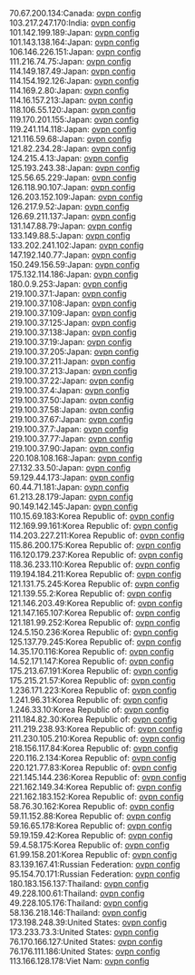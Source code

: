 70.67.200.134:Canada: [ovpn config](vpn/70_67_200_134.ovpn)  
103.217.247.170:India: [ovpn config](vpn/103_217_247_170.ovpn)  
101.142.199.189:Japan: [ovpn config](vpn/101_142_199_189.ovpn)  
101.143.138.164:Japan: [ovpn config](vpn/101_143_138_164.ovpn)  
106.146.226.151:Japan: [ovpn config](vpn/106_146_226_151.ovpn)  
111.216.74.75:Japan: [ovpn config](vpn/111_216_74_75.ovpn)  
114.149.187.49:Japan: [ovpn config](vpn/114_149_187_49.ovpn)  
114.154.192.126:Japan: [ovpn config](vpn/114_154_192_126.ovpn)  
114.169.2.80:Japan: [ovpn config](vpn/114_169_2_80.ovpn)  
114.16.157.213:Japan: [ovpn config](vpn/114_16_157_213.ovpn)  
118.106.55.120:Japan: [ovpn config](vpn/118_106_55_120.ovpn)  
119.170.201.155:Japan: [ovpn config](vpn/119_170_201_155.ovpn)  
119.241.114.118:Japan: [ovpn config](vpn/119_241_114_118.ovpn)  
121.116.59.68:Japan: [ovpn config](vpn/121_116_59_68.ovpn)  
121.82.234.28:Japan: [ovpn config](vpn/121_82_234_28.ovpn)  
124.215.4.13:Japan: [ovpn config](vpn/124_215_4_13.ovpn)  
125.193.243.38:Japan: [ovpn config](vpn/125_193_243_38.ovpn)  
125.56.65.229:Japan: [ovpn config](vpn/125_56_65_229.ovpn)  
126.118.90.107:Japan: [ovpn config](vpn/126_118_90_107.ovpn)  
126.203.152.109:Japan: [ovpn config](vpn/126_203_152_109.ovpn)  
126.217.9.52:Japan: [ovpn config](vpn/126_217_9_52.ovpn)  
126.69.211.137:Japan: [ovpn config](vpn/126_69_211_137.ovpn)  
131.147.88.79:Japan: [ovpn config](vpn/131_147_88_79.ovpn)  
133.149.88.5:Japan: [ovpn config](vpn/133_149_88_5.ovpn)  
133.202.241.102:Japan: [ovpn config](vpn/133_202_241_102.ovpn)  
147.192.140.77:Japan: [ovpn config](vpn/147_192_140_77.ovpn)  
150.249.156.59:Japan: [ovpn config](vpn/150_249_156_59.ovpn)  
175.132.114.186:Japan: [ovpn config](vpn/175_132_114_186.ovpn)  
180.0.9.253:Japan: [ovpn config](vpn/180_0_9_253.ovpn)  
219.100.37.1:Japan: [ovpn config](vpn/219_100_37_1.ovpn)  
219.100.37.108:Japan: [ovpn config](vpn/219_100_37_108.ovpn)  
219.100.37.109:Japan: [ovpn config](vpn/219_100_37_109.ovpn)  
219.100.37.125:Japan: [ovpn config](vpn/219_100_37_125.ovpn)  
219.100.37.138:Japan: [ovpn config](vpn/219_100_37_138.ovpn)  
219.100.37.19:Japan: [ovpn config](vpn/219_100_37_19.ovpn)  
219.100.37.205:Japan: [ovpn config](vpn/219_100_37_205.ovpn)  
219.100.37.211:Japan: [ovpn config](vpn/219_100_37_211.ovpn)  
219.100.37.213:Japan: [ovpn config](vpn/219_100_37_213.ovpn)  
219.100.37.22:Japan: [ovpn config](vpn/219_100_37_22.ovpn)  
219.100.37.4:Japan: [ovpn config](vpn/219_100_37_4.ovpn)  
219.100.37.50:Japan: [ovpn config](vpn/219_100_37_50.ovpn)  
219.100.37.58:Japan: [ovpn config](vpn/219_100_37_58.ovpn)  
219.100.37.67:Japan: [ovpn config](vpn/219_100_37_67.ovpn)  
219.100.37.7:Japan: [ovpn config](vpn/219_100_37_7.ovpn)  
219.100.37.77:Japan: [ovpn config](vpn/219_100_37_77.ovpn)  
219.100.37.90:Japan: [ovpn config](vpn/219_100_37_90.ovpn)  
220.108.108.168:Japan: [ovpn config](vpn/220_108_108_168.ovpn)  
27.132.33.50:Japan: [ovpn config](vpn/27_132_33_50.ovpn)  
59.129.44.173:Japan: [ovpn config](vpn/59_129_44_173.ovpn)  
60.44.71.181:Japan: [ovpn config](vpn/60_44_71_181.ovpn)  
61.213.28.179:Japan: [ovpn config](vpn/61_213_28_179.ovpn)  
90.149.142.145:Japan: [ovpn config](vpn/90_149_142_145.ovpn)  
110.15.69.183:Korea Republic of: [ovpn config](vpn/110_15_69_183.ovpn)  
112.169.99.161:Korea Republic of: [ovpn config](vpn/112_169_99_161.ovpn)  
114.203.227.211:Korea Republic of: [ovpn config](vpn/114_203_227_211.ovpn)  
115.86.200.175:Korea Republic of: [ovpn config](vpn/115_86_200_175.ovpn)  
116.120.179.237:Korea Republic of: [ovpn config](vpn/116_120_179_237.ovpn)  
118.36.233.110:Korea Republic of: [ovpn config](vpn/118_36_233_110.ovpn)  
119.194.184.211:Korea Republic of: [ovpn config](vpn/119_194_184_211.ovpn)  
121.131.75.245:Korea Republic of: [ovpn config](vpn/121_131_75_245.ovpn)  
121.139.55.2:Korea Republic of: [ovpn config](vpn/121_139_55_2.ovpn)  
121.146.203.49:Korea Republic of: [ovpn config](vpn/121_146_203_49.ovpn)  
121.147.165.107:Korea Republic of: [ovpn config](vpn/121_147_165_107.ovpn)  
121.181.99.252:Korea Republic of: [ovpn config](vpn/121_181_99_252.ovpn)  
124.5.150.236:Korea Republic of: [ovpn config](vpn/124_5_150_236.ovpn)  
125.137.79.245:Korea Republic of: [ovpn config](vpn/125_137_79_245.ovpn)  
14.35.170.116:Korea Republic of: [ovpn config](vpn/14_35_170_116.ovpn)  
14.52.171.147:Korea Republic of: [ovpn config](vpn/14_52_171_147.ovpn)  
175.213.67.191:Korea Republic of: [ovpn config](vpn/175_213_67_191.ovpn)  
175.215.21.57:Korea Republic of: [ovpn config](vpn/175_215_21_57.ovpn)  
1.236.171.223:Korea Republic of: [ovpn config](vpn/1_236_171_223.ovpn)  
1.241.96.31:Korea Republic of: [ovpn config](vpn/1_241_96_31.ovpn)  
1.246.33.10:Korea Republic of: [ovpn config](vpn/1_246_33_10.ovpn)  
211.184.82.30:Korea Republic of: [ovpn config](vpn/211_184_82_30.ovpn)  
211.219.238.93:Korea Republic of: [ovpn config](vpn/211_219_238_93.ovpn)  
211.230.105.210:Korea Republic of: [ovpn config](vpn/211_230_105_210.ovpn)  
218.156.117.84:Korea Republic of: [ovpn config](vpn/218_156_117_84.ovpn)  
220.116.2.134:Korea Republic of: [ovpn config](vpn/220_116_2_134.ovpn)  
220.121.77.83:Korea Republic of: [ovpn config](vpn/220_121_77_83.ovpn)  
221.145.144.236:Korea Republic of: [ovpn config](vpn/221_145_144_236.ovpn)  
221.162.149.34:Korea Republic of: [ovpn config](vpn/221_162_149_34.ovpn)  
221.162.183.152:Korea Republic of: [ovpn config](vpn/221_162_183_152.ovpn)  
58.76.30.162:Korea Republic of: [ovpn config](vpn/58_76_30_162.ovpn)  
59.11.152.88:Korea Republic of: [ovpn config](vpn/59_11_152_88.ovpn)  
59.16.65.178:Korea Republic of: [ovpn config](vpn/59_16_65_178.ovpn)  
59.19.159.42:Korea Republic of: [ovpn config](vpn/59_19_159_42.ovpn)  
59.4.58.175:Korea Republic of: [ovpn config](vpn/59_4_58_175.ovpn)  
61.99.158.201:Korea Republic of: [ovpn config](vpn/61_99_158_201.ovpn)  
83.139.167.41:Russian Federation: [ovpn config](vpn/83_139_167_41.ovpn)  
95.154.70.171:Russian Federation: [ovpn config](vpn/95_154_70_171.ovpn)  
180.183.156.137:Thailand: [ovpn config](vpn/180_183_156_137.ovpn)  
49.228.100.61:Thailand: [ovpn config](vpn/49_228_100_61.ovpn)  
49.228.105.176:Thailand: [ovpn config](vpn/49_228_105_176.ovpn)  
58.136.218.146:Thailand: [ovpn config](vpn/58_136_218_146.ovpn)  
173.198.248.39:United States: [ovpn config](vpn/173_198_248_39.ovpn)  
173.233.73.3:United States: [ovpn config](vpn/173_233_73_3.ovpn)  
76.170.166.127:United States: [ovpn config](vpn/76_170_166_127.ovpn)  
76.176.111.186:United States: [ovpn config](vpn/76_176_111_186.ovpn)  
113.166.128.178:Viet Nam: [ovpn config](vpn/113_166_128_178.ovpn)  
